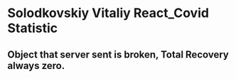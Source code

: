 # Solodkovskiy Vitaliy React_Covid Statistic

## Object that server sent is broken, Total Recovery always zero.
